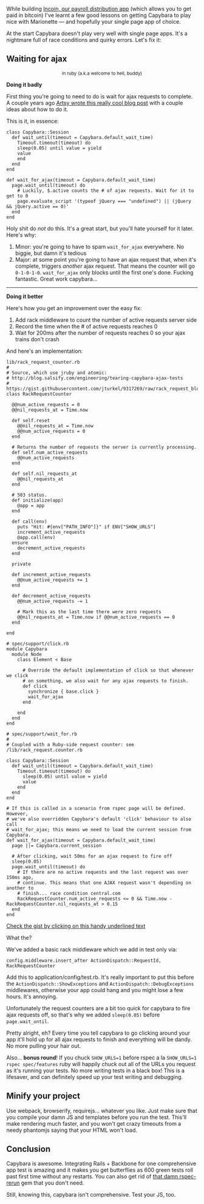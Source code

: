 While building [Incoin, our payroll distribution app](https://www.incoin.io)
(which allows you to get paid in bitcoin) I've learnt a few good lessons on
getting Capybara to play nice with Marionette — and hopefully your single page
app of choice.

At the start Capybara doesn't play very well with single page apps. It's a 
nightmare full of race conditions and quirky errors. Let's fix it:

## Waiting for ajax
<p style='text-align:center;font-size:.85em;margin-top:0'>in ruby (a.k.a welcome to hell, buddy)</p>

**Doing it badly**

First thing you're going to need to do is wait for ajax requests to complete.
A couple years ago [Artsy wrote this really cool blog
post](http://artsy.github.io/blog/2012/02/03/reliably-testing-asynchronous-ui-w-slash-rspec-and-capybara/)
with a couple ideas about how to do it. 

This is it, in essence:

<pre><code data-language="ruby">class Capybara::Session
  def wait_until(timeout = Capybara.default_wait_time)
    Timeout.timeout(timeout) do
  	sleep(0.05) until value = yield
  	value
    end
  end
end

def wait_for_ajax(timeout = Capybara.default_wait_time)
  page.wait_until(timeout) do
    # Luckily, $.active counts the # of ajax requests. Wait for it to get to 0
    page.evaluate_script '(typeof jQuery === "undefined") || (jQuery && jQuery.active == 0)'
  end
end
</code></pre>

Holy shit do *not* do this. It's a great start, but you'll hate yourself for it later. Here's why:

1. Minor: you're going to have to spam `wait_for_ajax` everywhere. No biggie, but damn it's tedious
2. Major: at some point you're going to have an ajax request that, when it's complete, triggers *another* ajax request. That means the counter will go `0-1-0-1-0`. `wait_for_ajax` only blocks until the first one's done. Fucking fantastic. Great work capybara...


---

**Doing it better**

Here's how you get an improvement over the easy fix:

1. Add rack middleware to count the number of active requests server side
2. Record the time when the # of active requests reaches 0
3. Wait for 200ms after the number of requests reaches 0 so your ajax trains don't crash

And here's an implementation:

<pre><code data-language="ruby">lib/rack_request_counter.rb
#
# Source, which use jruby and atomic:
# http://blog.salsify.com/engineering/tearing-capybara-ajax-tests
# https://gist.githubusercontent.com/jturkel/9317269/raw/rack_request_blocker.rb
class RackRequestCounter

  @@num_active_requests = 0
  @@nil_requests_at = Time.now

  def self.reset
	@@nil_requests_at = Time.now
	@@num_active_requests = 0
  end

  # Returns the number of requests the server is currently processing.
  def self.num_active_requests
	@@num_active_requests
  end

  def self.nil_requests_at
	@@nil_requests_at
  end

  # 503 status.
  def initialize(app)
	@app = app
  end

  def call(env)
	puts "Hit: #{env["PATH_INFO"]}" if ENV["SHOW_URLS"]
	increment_active_requests
	@app.call(env)
  ensure
	decrement_active_requests
  end

  private

  def increment_active_requests
	@@num_active_requests += 1
  end

  def decrement_active_requests
	@@num_active_requests -= 1

	# Mark this as the last time there were zero requests
	@@nil_requests_at = Time.now if @@num_active_requests == 0
  end

end

# spec/support/click.rb
module Capybara
  module Node
	class Element < Base

	  # Override the default implementation of click so that whenever we click
	  # on something, we also wait for any ajax requests to finish.
	  def click
		synchronize { base.click }
		wait_for_ajax
	  end

	end
  end
end

# spec/support/wait_for.rb
#
# Coupled with a Ruby-side request counter: see /lib/rack_request.counter.rb

class Capybara::Session
  def wait_until(timeout = Capybara.default_wait_time)
	Timeout.timeout(timeout) do
	  sleep(0.05) until value = yield
	  value
	end
  end
end

# If this is called in a scenario from rspec page will be defined. However,
# we've also overridden Capybara's default 'click' behaviour to also call
# wait_for_ajax; this means we need to load the current session from Capybara.
def wait_for_ajax(timeout = Capybara.default_wait_time)
  page ||= Capybara.current_session

  # After clicking, wait 50ms for an ajax request to fire off
  sleep(0.05)
  page.wait_until(timeout) do
	# If there are no active requests and the last request was over 150ms ago,
	# continue. This means that one AJAX request wasn't depending on another to
	# finish... race condition central.com
	RackRequestCounter.num_active_requests <= 0 && Time.now - RackRequestCounter.nil_requests_at > 0.15
  end
end
</code></pre>

[Check the gist by clicking on this handy underlined text](https://gist.github.com/tonyhb/dfd8da6522b93a45e377)

What the?

We've added a basic rack middleware which we add in test only via:

	config.middleware.insert_after ActionDispatch::RequestId, RackRequestCounter

Add this to application/config/test.rb. It's really important to put this 
before the `ActionDispatch::ShowExceptions` and 
`ActionDispatch::DebugExceptions` middlewares, otherwise your app could hang and
you might lose a few hours. It's annoying.

Unfortunately the request counters are a bit too quick for capybara to fire
ajax requests off, so that's why we added `sleep(0.05)` before
`page.wait_until`. 

Pretty alright, eh? Every time you tell capybara to go clicking around your app
it'll hold up for all ajax requests to finish and everything will be dandy. No
more pulling your hair out.

Also... **bonus round**! If you chuck `SHOW_URLS=1` before rspec a la
`SHOW_URLS=1 rspec spec/features` ruby will happily chuck out all of the URLs
you request as it's running your tests. No more writing tests in a black box!
This is a lifesaver, and can definitely speed up your test writing and
debugging.

## Minify your project

Use webpack, browserify, requirejs... whatever you like. Just make sure that you
compile your damn JS and templates before you run the test. This'll make
rendering much faster, and you won't get crazy timeouts from a needy phantomjs
saying that your HTML won't load.

## Conclusion

Capybara is awesome. Integrating Rails + Backbone for one comprehensive app test
is amazing and it makes you get butterflies as 600 green tests roll past first
time without any restarts. You can also get rid of [that damn
rspec-rerun](https://github.com/dblock/rspec-rerun) gem that you don't need.

Still, knowing this, capybara isn't comprehensive. Test your JS, too.
